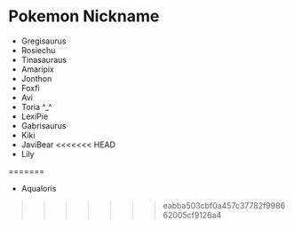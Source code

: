 # Pokemon Nickname
- Gregisaurus
- Rosiechu
- Tinasauraus
- Amaripix
- Jonthon
- Foxfi
- Avi
- Toria ^_^
- LexiPie
- Gabrisaurus
- Kiki
- JaviBear
<<<<<<< HEAD
- Lily

=======
- Aqualoris
>>>>>>> eabba503cbf0a457c37782f998662005cf9126a4
